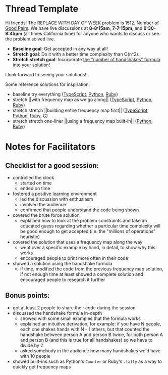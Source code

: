 # Thread Template

Hi friends! The REPLACE WITH DAY OF WEEK problem is [1512. Number of Good Pairs](https://leetcode.com/problems/number-of-good-pairs/). We have live discussions at **8-8:15am**, **7-7:15pm**, and **9:30-9:45pm** (all times California time) for anyone who wants to discuss or see the problem solved live.

* **Baseline goal**: Get accepted in any way at all!
* **Stretch goal**: Do it with a better time complexity than O(n^2).
* **Stretch stretch goal**: Incorporate [the "number of handshakes" formula](https://www.brightstorm.com/math/geometry/reasoning-diagonals-angles-and-parallel-lines/number-of-handshakes-at-a-party-problem-1/) into your solution!

I look forward to seeing your solutions! 

Some reference solutions for inspiration:
* baseline try everything ([TypeScript](https://leetcode.com/problems/number-of-good-pairs/submissions/1047120010/), [Python](https://leetcode.com/problems/number-of-good-pairs/submissions/1047137419/), [Ruby](https://leetcode.com/problems/number-of-good-pairs/submissions/1029689448/))
* stretch ||with frequency map as we go along|| ([TypeScript](https://leetcode.com/problems/number-of-good-pairs/submissions/1029693483/), [Python](https://leetcode.com/problems/number-of-good-pairs/submissions/1029669207/), [Ruby](https://leetcode.com/problems/number-of-good-pairs/submissions/1029691987/))
* stretch stretch ||building entire frequency map first|| ([TypeScript](https://leetcode.com/problems/number-of-good-pairs/submissions/1047135786/), [Python](https://leetcode.com/problems/number-of-good-pairs/submissions/1029672967/), [Ruby](https://leetcode.com/problems/number-of-good-pairs/submissions/1029688211/), [C](https://leetcode.com/problems/number-of-good-pairs/submissions/1047141779/))
* stretch stretch one-liner ||using a frequency map built-in|| ([Python](https://leetcode.com/problems/number-of-good-pairs/submissions/1029674137/), [Ruby](https://leetcode.com/problems/number-of-good-pairs/submissions/1029686605/))

 # Notes for Facilitators

## Checklist for a good session:

* controlled the clock
  * started on time
  * ended on time
* fostered a positive learning environment
  * led the discussion with enthusiasm
  * involved the audience
  * confirmed that people understand the code being shown
* covered the brute force solution
  * explained how to look at the problem constraints and take an educated guess regarding whether a particular time complexity will be good enough to get accepted (i.e. the "millions of operations" heuristic)
* covered the solution that uses a frequency map along the way
  * went over a specific example by hand, in detail, to show why this works
  * encouraged people to print more often in their code
* showed a solution using the handshake formula
  * if time, modified the code from the previous frequency map solution, if not enough time at least showed a complete solution and encouraged people to research it further

## Bonus points:

* got at least 2 people to share their code during the session
* discussed the handshake formula in-depth
  * showed with some small examples that the formula works
  * explained an inituitive derivation, for example: if you have N people, each one shakes hands with N - 1 others, but that counted the handshake between person A and person B twice, for both person A and person B (and this is true for all handshakes) so we have to divide by 2
  * asked somebody in the audience how many handshakes we'd have with 10 people
* showed built-ins such as Python's `Counter` or Ruby's `.tally` as a way to quickly get frequency maps
